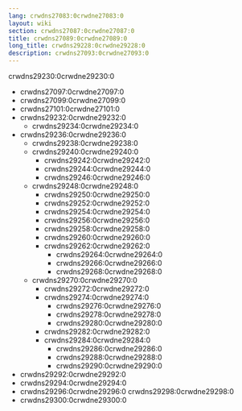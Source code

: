 ```yaml
---
lang: crwdns27083:0crwdne27083:0
layout: wiki
section: crwdns27087:0crwdne27087:0
title: crwdns27089:0crwdne27089:0
long_title: crwdns29228:0crwdne29228:0
description: crwdns27093:0crwdne27093:0
---
```


crwdns29230:0crwdne29230:0
- crwdns27097:0crwdne27097:0
- crwdns27099:0crwdne27099:0
- crwdns27101:0crwdne27101:0
- crwdns29232:0crwdne29232:0
  - crwdns29234:0crwdne29234:0
- crwdns29236:0crwdne29236:0
   - crwdns29238:0crwdne29238:0
   - crwdns29240:0crwdne29240:0
      - crwdns29242:0crwdne29242:0
      - crwdns29244:0crwdne29244:0
      - crwdns29246:0crwdne29246:0
   - crwdns29248:0crwdne29248:0
      - crwdns29250:0crwdne29250:0
      - crwdns29252:0crwdne29252:0
      - crwdns29254:0crwdne29254:0
      - crwdns29256:0crwdne29256:0
      - crwdns29258:0crwdne29258:0
      - crwdns29260:0crwdne29260:0
      - crwdns29262:0crwdne29262:0
        - crwdns29264:0crwdne29264:0
        - crwdns29266:0crwdne29266:0
        - crwdns29268:0crwdne29268:0
   - crwdns29270:0crwdne29270:0
      - crwdns29272:0crwdne29272:0
      - crwdns29274:0crwdne29274:0
         - crwdns29276:0crwdne29276:0
         - crwdns29278:0crwdne29278:0
         - crwdns29280:0crwdne29280:0
      - crwdns29282:0crwdne29282:0
      - crwdns29284:0crwdne29284:0
        - crwdns29286:0crwdne29286:0
        - crwdns29288:0crwdne29288:0
        - crwdns29290:0crwdne29290:0
- crwdns29292:0crwdne29292:0
- crwdns29294:0crwdne29294:0
- crwdns29296:0crwdne29296:0 crwdns29298:0crwdne29298:0
- crwdns29300:0crwdne29300:0
